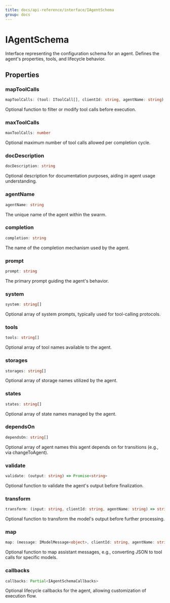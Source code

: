 ```yaml
---
title: docs/api-reference/interface/IAgentSchema
group: docs
---
```


# IAgentSchema

Interface representing the configuration schema for an agent.
Defines the agent's properties, tools, and lifecycle behavior.

## Properties

### mapToolCalls

```ts
mapToolCalls: (tool: IToolCall[], clientId: string, agentName: string) => IToolCall[] | Promise<IToolCall[]>
```

Optional function to filter or modify tool calls before execution.

### maxToolCalls

```ts
maxToolCalls: number
```

Optional maximum number of tool calls allowed per completion cycle.

### docDescription

```ts
docDescription: string
```

Optional description for documentation purposes, aiding in agent usage understanding.

### agentName

```ts
agentName: string
```

The unique name of the agent within the swarm.

### completion

```ts
completion: string
```

The name of the completion mechanism used by the agent.

### prompt

```ts
prompt: string
```

The primary prompt guiding the agent's behavior.

### system

```ts
system: string[]
```

Optional array of system prompts, typically used for tool-calling protocols.

### tools

```ts
tools: string[]
```

Optional array of tool names available to the agent.

### storages

```ts
storages: string[]
```

Optional array of storage names utilized by the agent.

### states

```ts
states: string[]
```

Optional array of state names managed by the agent.

### dependsOn

```ts
dependsOn: string[]
```

Optional array of agent names this agent depends on for transitions (e.g., via changeToAgent).

### validate

```ts
validate: (output: string) => Promise<string>
```

Optional function to validate the agent's output before finalization.

### transform

```ts
transform: (input: string, clientId: string, agentName: string) => string | Promise<string>
```

Optional function to transform the model's output before further processing.

### map

```ts
map: (message: IModelMessage<object>, clientId: string, agentName: string) => IModelMessage<object> | Promise<IModelMessage<object>>
```

Optional function to map assistant messages, e.g., converting JSON to tool calls for specific models.

### callbacks

```ts
callbacks: Partial<IAgentSchemaCallbacks>
```

Optional lifecycle callbacks for the agent, allowing customization of execution flow.
